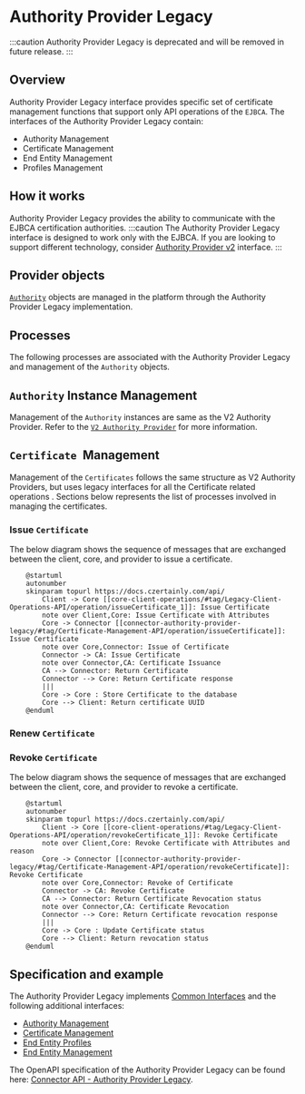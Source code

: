# Authority Provider Legacy

:::caution
Authority Provider Legacy is deprecated and will be removed in future release.
:::

## Overview

Authority Provider Legacy interface provides specific set of certificate management functions that support only API operations of the `EJBCA`.
The interfaces of the Authority Provider Legacy contain:
- Authority Management
- Certificate Management
- End Entity Management
- Profiles Management

## How it works

Authority Provider Legacy provides the ability to communicate with the EJBCA certification authorities.
:::caution
The Authority Provider Legacy interface is designed to work only with the EJBCA. If you are looking to support different technology, consider [Authority Provider v2](authority-provider-v2) interface.
:::

## Provider objects

[`Authority`](../../concept-design/core-components/authority) objects are managed in the platform through the Authority Provider Legacy implementation.

## Processes

The following processes are associated with the Authority Provider Legacy and management of the `Authority` objects.

## `Authority` Instance Management

[//]: # (Description should be independent from v2, it can change in time)
Management of the `Authority` instances are same as the V2 Authority Provider. Refer to the [`V2 Authority Provider`](v2-authority-provider) for more information.

## `Certificate `Management

[//]: # (Description should be independent from v2, it can change in time)
Management of the `Certificates` follows the same structure as V2 Authority Providers, but uses legacy interfaces for all the Certificate related operations . Sections below represents the list of processes involved in managing the certificates.

### Issue `Certificate`

The below diagram shows the sequence of messages that are exchanged between the client, core, and provider to issue a certificate.

```plantuml
    @startuml
    autonumber
    skinparam topurl https://docs.czertainly.com/api/
        Client -> Core [[core-client-operations/#tag/Legacy-Client-Operations-API/operation/issueCertificate_1]]: Issue Certificate
        note over Client,Core: Issue Certificate with Attributes
        Core -> Connector [[connector-authority-provider-legacy/#tag/Certificate-Management-API/operation/issueCertificate]]: Issue Certificate
        note over Core,Connector: Issue of Certificate
        Connector -> CA: Issue Certificate
        note over Connector,CA: Certificate Issuance
        CA --> Connector: Return Certificate
        Connector --> Core: Return Certificate response
        |||
        Core -> Core : Store Certificate to the database
        Core --> Client: Return certificate UUID
    @enduml
```

### Renew `Certificate`

[//]: # (What about renewal, this is supported I believe)

### Revoke `Certificate`

The below diagram shows the sequence of messages that are exchanged between the client, core, and provider to revoke a certificate.

```plantuml
    @startuml
    autonumber
    skinparam topurl https://docs.czertainly.com/api/
        Client -> Core [[core-client-operations/#tag/Legacy-Client-Operations-API/operation/revokeCertificate_1]]: Revoke Certificate
        note over Client,Core: Revoke Certificate with Attributes and reason
        Core -> Connector [[connector-authority-provider-legacy/#tag/Certificate-Management-API/operation/revokeCertificate]]: Revoke Certificate
        note over Core,Connector: Revoke of Certificate
        Connector -> CA: Revoke Certificate
        CA --> Connector: Return Certificate Revocation status
        note over Connector,CA: Certificate Revocation
        Connector --> Core: Return Certificate revocation response
        |||
        Core -> Core : Update Certificate status
        Core --> Client: Return revocation status
    @enduml
```

## Specification and example

The Authority Provider Legacy implements [Common Interfaces](common-interfaces/overview) and the following additional interfaces:
- [Authority Management](/api/connector-authority-provider-legacy/#tag/Authority-Management-API)
- [Certificate Management](/api/connector-authority-provider-legacy/#tag/Certificate-Management-API)
- [End Entity Profiles](/api/connector-authority-provider-legacy/#tag/End-Entity-Profiles-API)
- [End Entity Management](/api/connector-authority-provider-legacy/#tag/End-Entity-Management-API)

The OpenAPI specification of the Authority Provider Legacy can be found here: [Connector API - Authority Provider Legacy](/api/connector-authority-provider-legacy/).
